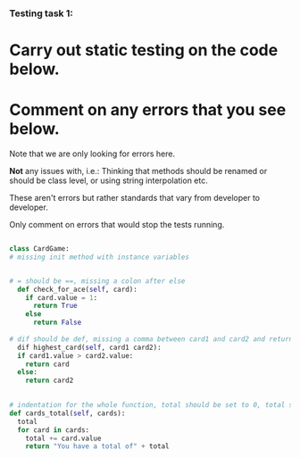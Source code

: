 ### Testing task 1:

# Carry out static testing on the code below.
# Comment on any errors that you see below.

Note that we are only looking for errors here.

**Not** any issues with, i.e.: 
Thinking that methods should be renamed or should be class level, or using string interpolation etc. 

These aren't errors but rather standards that vary from developer to developer. 

Only comment on errors that would stop the tests running.

```python

class CardGame:
# missing init method with instance variables


# = should be ==, missing a colon after else
  def check_for_ace(self, card):
    if card.value = 1:
      return True
    else
      return False
   
# dif should be def, missing a comma between card1 and card2 and return card should be card1, if statement indentation
  dif highest_card(self, card1 card2):
  if card1.value > card2.value:
    return card
  else:
    return card2
  

# indentation for the whole function, total should be set to 0, total should be returned as a string
def cards_total(self, cards):
  total
  for card in cards:
    total += card.value
    return "You have a total of" + total
  
```

